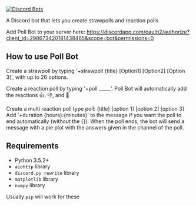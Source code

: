 [![Discord Bots](https://discordbots.org/api/widget/298673420181438465.svg)](https://discordbots.org/bot/298673420181438465)

A Discord bot that lets you create strawpolls and reaction polls

Add Poll Bot to your server here: https://discordapp.com/oauth2/authorize?client_id=298673420181438465&scope=bot&permissions=0

## How to use Poll Bot
Create a strawpoll by typing '+strawpoll {title} [Option1] [Option2] [Option 3]', with up to 26 options.


Create a reaction poll by typing '+poll _____’. Poll Bot will automatically add the reactions 👍, 👎, and 🤷

Create a multi reaction poll type poll: {title} [option 1] [option 2] [option 3]
Add '+duration {hours}:{minutes}' to the message if you want the poll to end automatically (with*out* the {}). When the poll ends, the bot will send a message with a pie plot with the answers given in the channel of the poll.

## Requirements

- Python 3.5.2+
- `aiohttp` library
- `discord.py rewrite` library
- `matplotlib` library
- `numpy` library

Usually `pip` will work for these
